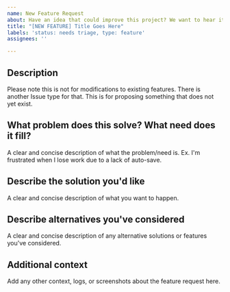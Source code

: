 ```yaml
---
name: New Feature Request
about: Have an idea that could improve this project? We want to hear it!
title: "[NEW FEATURE] Title Goes Here"
labels: 'status: needs triage, type: feature'
assignees: ''

---
```


## Description

Please note this is not for modifications to existing features. There is another Issue type for that. This is for proposing something that does not yet exist.

## What problem does this solve? What need does it fill?
A clear and concise description of what the problem/need is. Ex. I'm frustrated when I lose work due to a lack of auto-save.

## Describe the solution you'd like
A clear and concise description of what you want to happen.

## Describe alternatives you've considered
A clear and concise description of any alternative solutions or features you've considered.

## Additional context
Add any other context, logs, or screenshots about the feature request here.
